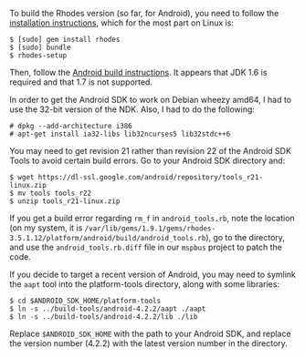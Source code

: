 To build the Rhodes version (so far, for Android), you need to follow
the [installation instructions](http://docs.rhomobile.com/rhodes/install),
which for the most part on Linux is:

    $ [sudo] gem install rhodes
    $ [sudo] bundle
    $ rhodes-setup

Then, follow the
[Android build instructions](http://docs.rhomobile.com/rhodes/build#build-for-android).
It appears that JDK 1.6 is required and that 1.7 is not supported.

In order to get the Android SDK to work on Debian wheezy amd64,
I had to use the 32-bit version of the NDK.  Also, I had to do
the following:

    # dpkg --add-architecture i386
    # apt-get install ia32-libs lib32ncurses5 lib32stdc++6

You may need to get revision 21 rather than revision 22 of the Android SDK
Tools to avoid certain build errors.  Go to your Android SDK directory and:

    $ wget https://dl-ssl.google.com/android/repository/tools_r21-linux.zip
    $ mv tools tools_r22
    $ unzip tools_r21-linux.zip
 
If you get a build error regarding `rm_f` in `android_tools.rb`, note
the location (on my system, it is
`/var/lib/gems/1.9.1/gems/rhodes-3.5.1.12/platform/android/build/android_tools.rb`),
go to the directory, and use the `android_tools.rb.diff` file in our `mspbus`
project to patch the code.

If you decide to target a recent version of Android, you may need
to symlink the `aapt` tool into the
platform-tools directory, along with some libraries:

    $ cd $ANDROID_SDK_HOME/platform-tools
    $ ln -s ../build-tools/android-4.2.2/aapt ./aapt
    $ ln -s ../build-tools/android-4.2.2/lib ./lib

Replace `$ANDROID_SDK_HOME` with the path to your Android SDK, and replace
the version number (4.2.2) with the latest version number in the directory.

